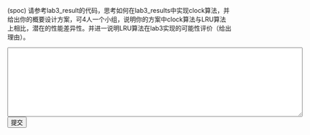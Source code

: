 (spoc) 请参考lab3_result的代码，思考如何在lab3_results中实现clock算法，并给出你的概要设计方案，可4人一个小组，说明你的方案中clock算法与LRU算法上相比，潜在的性能差异性。并进一说明LRU算法在lab3实现的可能性评价（给出理由）。
<div class="active-code">
<textarea rows="10" cols="80"></textarea>
<div><input class="action-submit" type="submit" value="提交"/></div>
</div>
